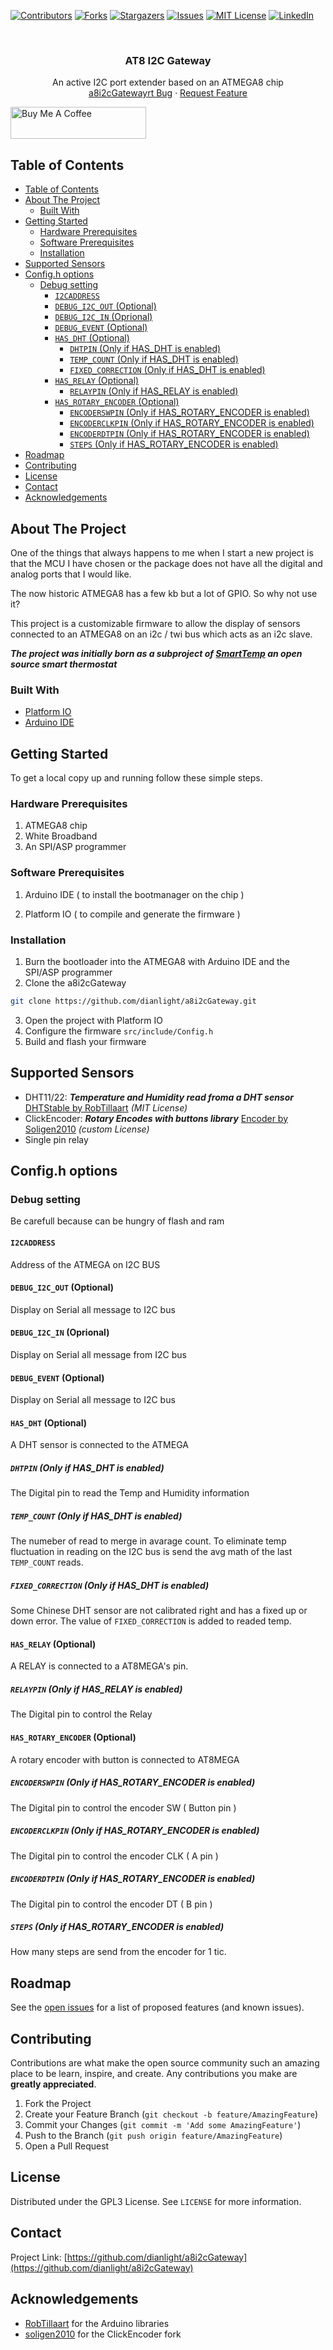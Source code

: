 <!--
*** Thanks for checking out this README Template. If you have a suggestion that would
*** make this better, please fork the repo and create a pull request or simply open
*** an issue with the tag "enhancement".
*** Thanks again! Now go create something AMAZING! :D
***
***
***
*** To avoid retyping too much info. Do a search and replace for the following:
*** github_username, repo, twitter_handle, email
-->





<!-- PROJECT SHIELDS -->
<!--
*** I'm using markdown "reference style" links for readability.
*** Reference links are enclosed in brackets [ ] instead of parentheses ( ).
*** See the bottom of this document for the declaration of the reference variables
*** for contributors-url, forks-url, etc. This is an optional, concise syntax you may use.
*** https://www.markdownguide.org/basic-syntax/#reference-style-links
-->
[![Contributors][contributors-shield]][contributors-url]
[![Forks][forks-shield]][forks-url]
[![Stargazers][stars-shield]][stars-url]
[![Issues][issues-shield]][issues-url]
[![MIT License][license-shield]][license-url]
[![LinkedIn][linkedin-shield]][linkedin-url]




<!-- PROJECT LOGO -->
<br />
<p align="center">
  <a href="https://github.com/dianlight/a8i2cGateway">
    <!--
    <img src="images/logo.png" alt="Logo" width="80" height="80">
    -->
  </a>

  <h3 align="center">AT8 I2C Gateway</h3>

  <p align="center">
    An active I2C port extender based on an ATMEGA8 chip
    <br />
    <!--
    <a href="https://github.com/dianlight/a8i2cGateway"><strong>Explore the docs »</strong></a>
    <br />
    <br />
    <a href="https://github.com/dianlight/a8i2cGateway">View Demo</a>
    ·
    -->
    <a href="https://github.com/dianlight/a8i2cGateway/issues">a8i2cGatewayrt Bug</a>
    ·
    <a href="https://github.com/dianlight/a8i2cGateway/issues">Request Feature</a>
  </p>
</p>

<!-- Donations -->

<a href="https://www.buymeacoffee.com/ypKZ2I0" target="_blank"><img src="https://cdn.buymeacoffee.com/buttons/default-orange.png" alt="Buy Me A Coffee" style="height: 51px !important;width: 217px !important;" ></a>


<!-- TABLE OF CONTENTS -->
## Table of Contents

- [Table of Contents](#table-of-contents)
- [About The Project](#about-the-project)
  - [Built With](#built-with)
- [Getting Started](#getting-started)
  - [Hardware Prerequisites](#hardware-prerequisites)
  - [Software Prerequisites](#software-prerequisites)
  - [Installation](#installation)
- [Supported Sensors](#supported-sensors)
- [Config.h options](#configh-options)
  - [Debug setting](#debug-setting)
    - [`I2CADDRESS`](#i2caddress)
    - [`DEBUG_I2C_OUT` (Optional)](#debugi2cout-optional)
    - [`DEBUG_I2C_IN`  (Oprional)](#debugi2cin-oprional)
    - [`DEBUG_EVENT` (Optional)](#debugevent-optional)
    - [`HAS_DHT` (Optional)](#hasdht-optional)
      - [`DHTPIN` (Only if HAS_DHT is enabled)](#dhtpin-only-if-hasdht-is-enabled)
      - [`TEMP_COUNT` (Only if HAS_DHT is enabled)](#tempcount-only-if-hasdht-is-enabled)
      - [`FIXED_CORRECTION` (Only if HAS_DHT is enabled)](#fixedcorrection-only-if-hasdht-is-enabled)
    - [`HAS_RELAY` (Optional)](#hasrelay-optional)
      - [`RELAYPIN` (Only if HAS_RELAY is enabled)](#relaypin-only-if-hasrelay-is-enabled)
    - [`HAS_ROTARY_ENCODER` (Optional)](#hasrotaryencoder-optional)
      - [`ENCODERSWPIN` (Only if HAS_ROTARY_ENCODER is enabled)](#encoderswpin-only-if-hasrotaryencoder-is-enabled)
      - [`ENCODERCLKPIN` (Only if HAS_ROTARY_ENCODER is enabled)](#encoderclkpin-only-if-hasrotaryencoder-is-enabled)
      - [`ENCODERDTPIN` (Only if HAS_ROTARY_ENCODER is enabled)](#encoderdtpin-only-if-hasrotaryencoder-is-enabled)
      - [`STEPS` (Only if HAS_ROTARY_ENCODER is enabled)](#steps-only-if-hasrotaryencoder-is-enabled)
- [Roadmap](#roadmap)
- [Contributing](#contributing)
- [License](#license)
- [Contact](#contact)
- [Acknowledgements](#acknowledgements)



<!-- ABOUT THE PROJECT -->
## About The Project

<!-- [![Product Name Screen Shot][product-screenshot]](https://example.com) -->
One of the things that always happens to me when I start a new project is that the MCU I have chosen or the package does not have all the digital and analog ports that I would like.

The now historic ATMEGA8 has a few kb but a lot of GPIO. So why not use it?

This project is a customizable firmware to allow the display of sensors connected to an ATMEGA8 on an i2c / twi bus which acts as an i2c slave.

***The project was initially born as a subproject of [SmartTemp](https://github.com/dianlight/SmartTemp) an open source smart thermostat*** 

### Built With

* [Platform IO]()
* [Arduino IDE]()


<!-- GETTING STARTED -->
## Getting Started

To get a local copy up and running follow these simple steps.

### Hardware Prerequisites

1. ATMEGA8 chip
2. White Broadband
3. An SPI/ASP programmer

### Software Prerequisites

1. Arduino IDE ( to install the bootmanager on the chip )

2. Platform IO ( to compile and generate the firmware )

### Installation
 
1. Burn the bootloader into the ATMEGA8 with Arduino IDE and the SPI/ASP programmer
2. Clone the a8i2cGateway
```sh
git clone https://github.com/dianlight/a8i2cGateway.git
```
3. Open the project with Platform IO
4. Configure the firmware 
```src/include/Config.h```
5. Build and flash your firmware

## Supported Sensors
* DHT11/22: ***Temperature and Humidity read froma a DHT sensor*** [DHTStable by RobTillaart]([DHTStable](https://github.com/RobTillaart/Arduino/tree/master/libraries/DHTstable)) _(MIT License)_
* ClickEncoder: ***Rotary Encodes with buttons library*** [Encoder by Soligen2010](https://github.com/soligen2010/encoder) _(custom License)_
* Single pin relay
  

<!-- USAGE EXAMPLES -->
## Config.h options

### Debug setting
Be carefull because can be hungry of flash and ram

#### `I2CADDRESS` 
Address of the ATMEGA on I2C BUS

#### `DEBUG_I2C_OUT` (Optional)
Display on Serial all message to I2C bus

#### `DEBUG_I2C_IN`  (Oprional)
 Display on Serial all message from I2C bus

#### `DEBUG_EVENT` (Optional)
 Display on Serial all message to I2C bus

#### `HAS_DHT` (Optional)
 A DHT sensor is connected to the ATMEGA
 ##### `DHTPIN` (Only if HAS_DHT is enabled)
 The Digital pin to read the Temp and Humidity information

 ##### `TEMP_COUNT` (Only if HAS_DHT is enabled)
 The numeber of read to merge in avarage count. 
 To eliminate temp fluctuation in reading on the I2C bus is send the avg math of the last `TEMP_COUNT` reads.

 ##### `FIXED_CORRECTION` (Only if HAS_DHT is enabled)
 Some Chinese DHT sensor are not calibrated right and has a fixed up or down error. The value of `FIXED_CORRECTION` is added to readed temp.

#### `HAS_RELAY` (Optional)
 A RELAY is connected to a AT8MEGA's pin.
 ##### `RELAYPIN` (Only if HAS_RELAY is enabled)
 The Digital pin to control the Relay

#### `HAS_ROTARY_ENCODER` (Optional)
 A rotary encoder with button is connected to AT8MEGA
 ##### `ENCODERSWPIN` (Only if HAS_ROTARY_ENCODER is enabled)
 The Digital pin to control the encoder SW ( Button pin )
 ##### `ENCODERCLKPIN` (Only if HAS_ROTARY_ENCODER is enabled)
 The Digital pin to control the encoder CLK ( A pin )
 ##### `ENCODERDTPIN` (Only if HAS_ROTARY_ENCODER is enabled)
 The Digital pin to control the encoder DT ( B pin )
 ##### `STEPS` (Only if HAS_ROTARY_ENCODER is enabled)
 How many steps are send from the encoder for 1 tic.

<!-- ROADMAP -->
## Roadmap

See the [open issues](https://github.com/dianlight/a8i2cGateway/issues) for a list of proposed features (and known issues).



<!-- CONTRIBUTING -->
## Contributing

Contributions are what make the open source community such an amazing place to be learn, inspire, and create. Any contributions you make are **greatly appreciated**.

1. Fork the Project
2. Create your Feature Branch (`git checkout -b feature/AmazingFeature`)
3. Commit your Changes (`git commit -m 'Add some AmazingFeature'`)
4. Push to the Branch (`git push origin feature/AmazingFeature`)
5. Open a Pull Request



<!-- LICENSE -->
## License

Distributed under the GPL3 License. See `LICENSE` for more information.



<!-- CONTACT -->
## Contact

<!--
Your Name - [@twitter_handle](https://twitter.com/twitter_handle) - email
-->

Project Link: [https://github.com/dianlight/a8i2cGateway](https://github.com/dianlight/a8i2cGateway)



<!-- ACKNOWLEDGEMENTS -->
## Acknowledgements

* [RobTillaart](https://github.com/RobTillaart/) for the Arduino libraries
* [soligen2010](https://github.com/soligen2010/) for the ClickEncoder fork







<!-- MARKDOWN LINKS & IMAGES -->
<!-- https://www.markdownguide.org/basic-syntax/#reference-style-links -->
[contributors-shield]: https://img.shields.io/github/contributors/dianlight/a8i2cGateway.svg?style=flat-square
[contributors-url]: https://github.com/dianlight/a8i2cGateway/graphs/contributors
[forks-shield]: https://img.shields.io/github/forks/dianlight/a8i2cGateway.svg?style=flat-square
[forks-url]: https://github.com/dianlight/a8i2cGateway/network/members
[stars-shield]: https://img.shields.io/github/stars/dianlight/a8i2cGateway.svg?style=flat-square
[stars-url]: https://github.com/dianlight/a8i2cGateway/stargazers
[issues-shield]: https://img.shields.io/github/issues/dianlight/a8i2cGateway.svg?style=flat-square
[issues-url]: https://github.com/dianlight/a8i2cGateway/issues
[license-shield]: https://img.shields.io/github/license/dianlight/a8i2cGateway.svg?style=flat-square
[license-url]: https://github.com/dianlight/a8i2cGateway/blob/master/LICENSE.txt
[linkedin-shield]: https://img.shields.io/badge/-LinkedIn-black.svg?style=flat-square&logo=linkedin&colorB=555
[linkedin-url]: https://www.linkedin.com/in/lucio-tarantino-8ab9a3/
[product-screenshot]: images/screenshot.png
[buy-me-a-coffe]: https://www.buymeacoffee.com/ypKZ2I0